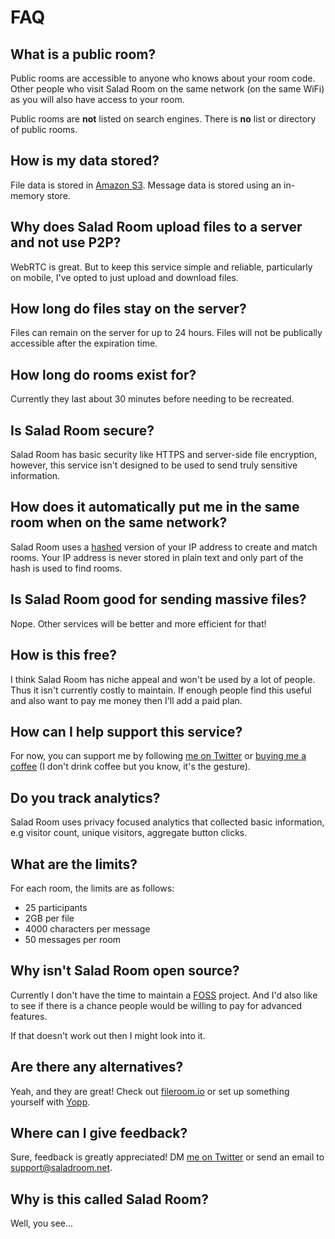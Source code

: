 # FAQ
## What is a public room?
Public rooms are accessible to anyone who knows about your room code. Other people who visit Salad Room on the same network (on the same WiFi) as you will also have access to your room.

Public rooms are **not** listed on search engines. There is **no** list or directory of public rooms.

## How is my data stored?
File data is stored in [Amazon S3](https://aws.amazon.com/s3/). Message data is stored using an in-memory store.

## Why does Salad Room upload files to a server and not use P2P?
WebRTC is great. But to keep this service simple and reliable, particularly on mobile, I've opted to just upload and download files.

## How long do files stay on the server?
Files can remain on the server for up to 24 hours. Files will not be publically accessible after the expiration time.

## How long do rooms exist for?
Currently they last about 30 minutes before needing to be recreated.

## Is Salad Room secure?
Salad Room has basic security like HTTPS and server-side file encryption, however, this service isn't designed to be used to send truly sensitive information.

## How does it automatically put me in the same room when on the same network?
Salad Room uses a [hashed](https://en.wikipedia.org/wiki/Hash_function) version of your IP address to create and match rooms. Your IP address is never stored in plain text and only part of the hash is used to find rooms.

## Is Salad Room good for sending massive files?
Nope. Other services will be better and more efficient for that!

## How is this free?
I think Salad Room has niche appeal and won't be used by a lot of people. Thus it isn't currently costly to maintain. If enough people find this useful and also want to pay me money then I'll add a paid plan.

## How can I help support this service?
For now, you can support me by following [me on Twitter](https://twitter.com/anthonyec) or [buying me a coffee](https://www.buymeacoffee.com/anthonyec) (I don't drink coffee but you know, it's the gesture).

## Do you track analytics?
Salad Room uses privacy focused analytics that collected basic information, e.g visitor count, unique visitors, aggregate button clicks.

## What are the limits?
For each room, the limits are as follows:
- 25 participants
- 2GB per file
- 4000 characters per message
- 50 messages per room

## Why isn't Salad Room open source?
Currently I don't have the time to maintain a [FOSS](https://en.wikipedia.org/wiki/Free_and_open-source_software) project. And I'd also like to see if there is a chance people would be willing to pay for advanced features.

If that doesn't work out then I might look into it.

## Are there any alternatives?
Yeah, and they are great! Check out [fileroom.io](https://fileroom.io) or set up something yourself with [Yopp](https://github.com/josephernest/Yopp).

## Where can I give feedback?
Sure, feedback is greatly appreciated! DM [me on Twitter](https://twitter.com/anthonyec) or send an email to [support@saladroom.net](mailto:support@saladroom.net).

## Why is this called Salad Room?
Well, you see...

